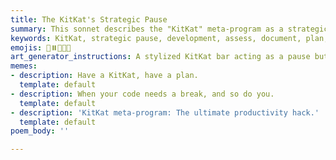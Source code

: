 ```yaml
---
title: The KitKat's Strategic Pause
summary: This sonnet describes the "KitKat" meta-program as a strategic pause in development, emphasizing the importance of assessing the current state, documenting the journey, planning new strategies, and committing work for a fresh reboot and renewed vision.
keywords: KitKat, strategic pause, development, assess, document, plan, commit, reboot, vision, lessons learned, coding, respite
emojis: 🍫⏸️🧠✨🚀
art_generator_instructions: A stylized KitKat bar acting as a pause button on a complex, glowing coding interface. As the button is pressed, the code freezes, and a human figure (representing the developer) is seen assessing a glowing "state" diagram, documenting a "journey" on a scroll, and charting a new "strategic plan" on a holographic map. A `git commit` symbol appears, and then the code restarts with renewed energy. The overall feeling should be one of thoughtful reflection, strategic planning, and the power of a well-timed break.
memes:
- description: Have a KitKat, have a plan.
  template: default
- description: When your code needs a break, and so do you.
  template: default
- description: 'KitKat meta-program: The ultimate productivity hack.'
  template: default
poem_body: ''

---
```

